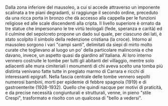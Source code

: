 Dalla zona inferiore del mausoleo, a cui si accede attraverso un imponente scalinata a tre
piani degradanti, si raggiunge il secondo ordine, preceduto da una ricca porta in
bronzo che dà accesso alla cappella per le funzioni religiose ed alle scale discendenti
alla cripta. Il livello superiore è ornato da tre statue che impersonano le tre virtù
teologali (fede, speranza e carità) ed il culmine del sepolcreto propone un dado sul
quale, per ciascuno dei lati, è stato scolpito il simbolo della redenzione cristiana (la
croce). Intorno al mausoleo sorgono i vari "campi santi", delimitati da siepi di mirto
molto curate che toglievano al luogo un po' della particolare malinconia e che
davano, invece, un aspetto quasi da giardino all'italiana. Al loro interno vennero
costruite le tombe per tutti gli abitanti del villaggio, mentre solo adiacenti alle mura
cimiteriali i monumenti di chi aveva scelto una tomba più distinta venivano fatte
tutte in pregiato marmo di Carrara e ricchi di interessanti epigrafi. Nella fascia
centrale delle tombe vennero sepolti numerosi bambini, morti per epidemie di
febbre spagnola (1919) e di gastroenterite (1928-1932). Quello che quindi nacque
per motivi di praticità, e da precise necessità congiunturali e strutturali, venne, in
pieno "stile Crespi", trasformato e risolto con un qualcosa di "bello a vedersi".